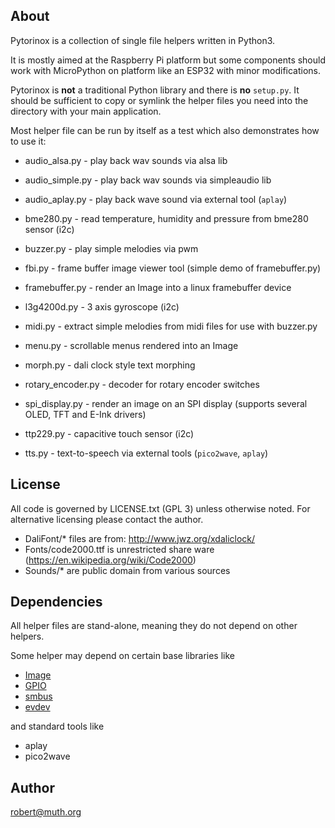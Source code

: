 ## About

Pytorinox is a collection of single file helpers written in Python3.

It is mostly aimed at the Raspberry Pi platform but some components should
work with MicroPython on platform like an ESP32 with minor modifications.

Pytorinox is **not** a traditional Python library and there is **no** `setup.py`.
It should be sufficient to copy or symlink the helper files you need
into the directory with your main application.

Most helper file can be run by itself as a test which also demonstrates
how to use it:

* audio_alsa.py  - play back wav sounds via alsa lib

* audio_simple.py  - play back wav sounds via simpleaudio lib

* audio_aplay.py - play back wave sound via external tool (`aplay`)

* bme280.py - read temperature, humidity and pressure from bme280 sensor (i2c)

* buzzer.py  - play simple melodies via pwm

* fbi.py - frame buffer image viewer tool (simple demo of framebuffer.py) 

* framebuffer.py - render an Image into a linux framebuffer device

* l3g4200d.py - 3 axis gyroscope (i2c)

* midi.py - extract simple melodies from midi files for use with buzzer.py 

* menu.py - scrollable menus rendered into an Image 

* morph.py - dali clock style text morphing 

* rotary_encoder.py - decoder for rotary encoder switches

* spi_display.py - render an image on an SPI display (supports several OLED, TFT and E-Ink drivers)   

* ttp229.py - capacitive touch sensor (i2c)

* tts.py - text-to-speech via external tools (`pico2wave`, `aplay`)


## License

All code is governed by LICENSE.txt (GPL 3) unless otherwise noted.
For alternative licensing please contact the author.


* DaliFont/* files are from: http://www.jwz.org/xdaliclock/
* Fonts/code2000.ttf is unrestricted share ware (https://en.wikipedia.org/wiki/Code2000)
* Sounds/* are public domain from various sources

## Dependencies

All helper files are stand-alone, meaning they do not depend
on other helpers.

Some helper may depend on certain base libraries like 

* [Image](https://pillow.readthedocs.io)
* [GPIO](https://pypi.org/project/RPi.GPIO/)
* [smbus](https://pypi.org/project/smbus2/)
* [evdev](https://python-evdev.readthedocs.io)

and standard tools like 

* aplay
* pico2wave
  
## Author

robert@muth.org


